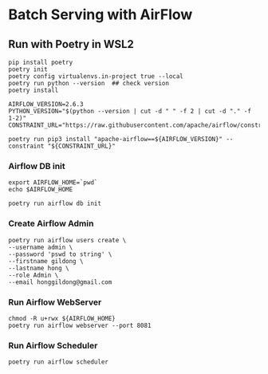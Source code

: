 # Batch Serving with AirFlow

## Run with Poetry in WSL2

```pwsh
pip install poetry
poetry init
poetry config virtualenvs.in-project true --local
poetry run python --version  ## check version
poetry install

AIRFLOW_VERSION=2.6.3
PYTHON_VERSION="$(python --version | cut -d " " -f 2 | cut -d "." -f 1-2)"
CONSTRAINT_URL="https://raw.githubusercontent.com/apache/airflow/constraints-${AIRFLOW_VERSION}/constraints-${PYTHON_VERSION}.txt"

poetry run pip3 install "apache-airflow==${AIRFLOW_VERSION}" --constraint "${CONSTRAINT_URL}"
```

### Airflow DB init

```pwsh
export AIRFLOW_HOME=`pwd`
echo $AIRFLOW_HOME

poetry run airflow db init
```

### Create Airflow Admin 

```pwsh
poetry run airflow users create \
--username admin \
--password 'pswd to string' \
--firstname gildong \
--lastname hong \
--role Admin \
--email honggildong@gmail.com 
```

### Run Airflow WebServer

```pwsh
chmod -R u+rwx ${AIRFLOW_HOME}
poetry run airflow webserver --port 8081
```

### Run Airflow Scheduler

```pwsh
poetry run airflow scheduler
```